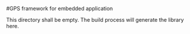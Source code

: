 
#GPS framework for embedded application

This directory shall be empty.
The build process will generate the library here.
